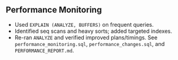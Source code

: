 ## Performance Monitoring
- Used `EXPLAIN (ANALYZE, BUFFERS)` on frequent queries.
- Identified seq scans and heavy sorts; added targeted indexes.
- Re-ran `ANALYZE` and verified improved plans/timings.
See `performance_monitoring.sql`, `performance_changes.sql`, and `PERFORMANCE_REPORT.md`.
